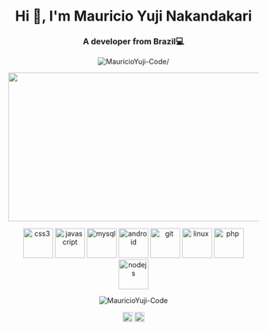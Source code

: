 <h1 align="center">Hi 👋, I'm Mauricio Yuji Nakandakari</h1>
<h3 align="center">A developer‍ from Brazil💻</h3>
<p align="center"> <img src=https://komarev.com/ghpvc/?username=MauricioYuji-Code alt=MauricioYuji-Code/> </p>

<p align="center"><img align="center" src="https://media.giphy.com/media/l2YWzlAxoXQcwfeKs/giphy.gif" width="550" height="300"/></p>

<p align="center"><img src=https://devicons.github.io/devicon/devicon.git/icons/java/java-original-wordmark.svg alt=css3 width="60" height="60"/>  
<img src=https://devicons.github.io/devicon/devicon.git/icons/javascript/javascript-original.svg alt=javascript width="60" height="60"/> 
<img src=https://devicons.github.io/devicon/devicon.git/icons/mysql/mysql-original-wordmark.svg alt=mysql width="60" height="60"/>
<img src=https://devicons.github.io/devicon/devicon.git/icons/android/android-original-wordmark.svg alt=android width="60" height="60"/>
<img src=https://devicons.github.io/devicon/devicon.git/icons/git/git-original-wordmark.svg alt=git width="60" height="60"/>  
<img src=https://devicons.github.io/devicon/devicon.git/icons/linux/linux-original.svg alt=linux width="60" height="60"/>
<img src=https://devicons.github.io/devicon/devicon.git/icons/php/php-original.svg alt=php width="60" height="60"/>
<img src=https://devicons.github.io/devicon/devicon.git/icons/nodejs/nodejs-original-wordmark.svg alt=nodejs width="60" height="60"/></p><p align="center">
<img src=https://github-readme-stats.vercel.app/api?username=MauricioYuji-Code&show_icons=true alt=MauricioYuji-Code /> </p>

<p align="center">
<a href=https://linkedin.com/in/mauricio-yuji-nakandakari-308101160/ target="blank"><img align="center" src=https://cdn.jsdelivr.net/npm/simple-icons@3.0.1/icons/linkedin.svg alt="Mauricio Yuji Nakandakari" height="20" width="20" /></a>
<a href=https://instagram.com/yuuji69 target="blank"><img align="center" src=https://cdn.jsdelivr.net/npm/simple-icons@3.0.1/icons/instagram.svg alt="yuuji69" height="20" width="20" /></a>
</p>

